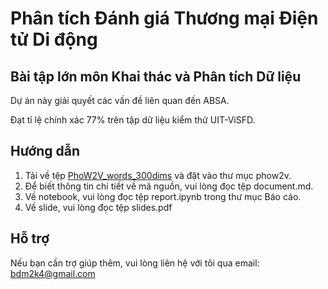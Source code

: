 # Phân tích Đánh giá Thương mại Điện tử Di động

## Bài tập lớn môn Khai thác và Phân tích Dữ liệu

Dự án này giải quyết các vấn đề liên quan đến ABSA.

Đạt tỉ lệ chính xác 77% trên tập dữ liệu kiểm thử UIT-ViSFD.

## Hướng dẫn

1. Tải về tệp [PhoW2V_words_300dims](https://public.vinai.io/word2vec_vi_words_300dims.zip) và đặt vào thư mục phow2v.
2. Để biết thông tin chi tiết về mã nguồn, vui lòng đọc tệp document.md.
3. Về notebook, vui lòng đọc tệp report.ipynb trong thư mục Báo cáo.
4. Về slide, vui lòng đọc tệp slides.pdf

## Hỗ trợ

Nếu bạn cần trợ giúp thêm, vui lòng liên hệ với tôi qua email: bdm2k4@gmail.com
